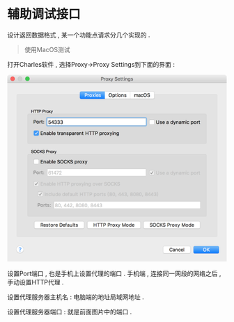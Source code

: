 # 辅助调试接口

设计返回数据格式 , 某一个功能点请求分几个实现的 .

> 使用MacOS测试

打开Charles软件 , 选择Proxy-&gt;Proxy Settings到下面的界面 :

![](/assets/proxy.png)

设置Port端口 , 也是手机上设置代理的端口 . 手机端 , 连接同一网段的网络之后 , 手动设置HTTP代理 . 

设置代理服务器主机名 : 电脑端的地址局域网地址 . 

设置代理服务器端口 : 就是前面图片中的端口 . 

